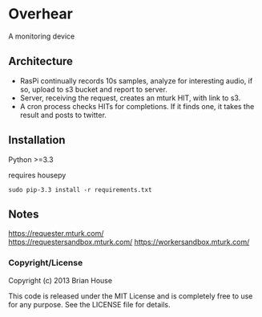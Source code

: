 Overhear
========

A monitoring device

Architecture
------------

- RasPi continually records 10s samples, analyze for interesting audio, if so, upload to s3 bucket and report to server.
- Server, receiving the request, creates an mturk HIT, with link to s3.
- A cron process checks HITs for completions. If it finds one, it takes the result and posts to twitter.



Installation
------------

Python >=3.3

requires housepy

    sudo pip-3.3 install -r requirements.txt


Notes
-----

https://requester.mturk.com/  
https://requestersandbox.mturk.com/
https://workersandbox.mturk.com/


### Copyright/License

Copyright (c) 2013 Brian House

This code is released under the MIT License and is completely free to use for any purpose. See the LICENSE file for details.

